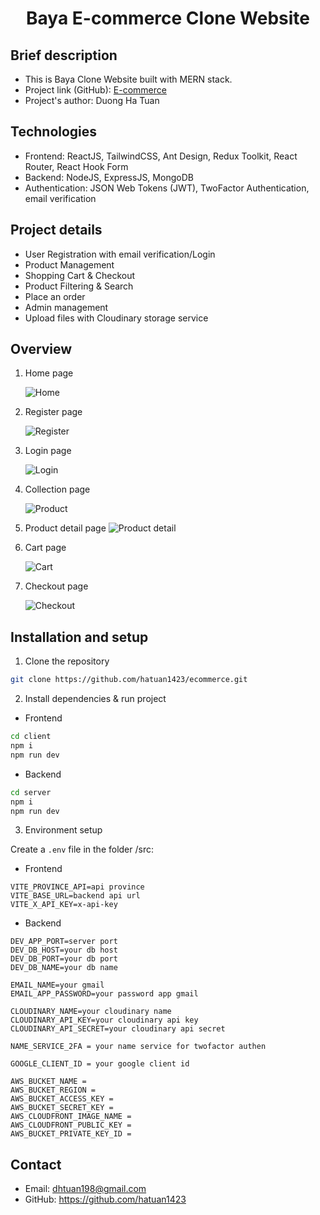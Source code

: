 <h1 align="center">Baya E-commerce Clone Website</h1>

## Brief description

- This is Baya Clone Website built with MERN stack.
- Project link (GitHub): [E-commerce](https://github.com/hatuan1423/ecommerce)
- Project's author: Duong Ha Tuan

## Technologies

- Frontend: ReactJS, TailwindCSS, Ant Design, Redux Toolkit, React Router, React Hook Form
- Backend: NodeJS, ExpressJS, MongoDB
- Authentication: JSON Web Tokens (JWT), TwoFactor Authentication, email verification

## Project details

- User Registration with email verification/Login
- Product Management
- Shopping Cart & Checkout
- Product Filtering & Search
- Place an order
- Admin management
- Upload files with Cloudinary storage service

## Overview

1. Home page

   ![Home](https://res.cloudinary.com/duktr2ml5/image/upload/v1739466049/home_a8ccwn.png)

2. Register page

   ![Register](https://res.cloudinary.com/duktr2ml5/image/upload/v1739465939/register_cfjhzs.png)

3. Login page

   ![Login](https://res.cloudinary.com/duktr2ml5/image/upload/v1739465935/login_su5aal.png)

4. Collection page

   ![Product](https://res.cloudinary.com/duktr2ml5/image/upload/v1739465937/collection_mnhdx1.png)

5. Product detail page
   ![Product detail](https://res.cloudinary.com/duktr2ml5/image/upload/v1739465937/product_detail_tmmeif.png)

6. Cart page

   ![Cart](https://res.cloudinary.com/duktr2ml5/image/upload/v1739465935/cart_rxihce.png)

7. Checkout page

   ![Checkout](https://res.cloudinary.com/duktr2ml5/image/upload/v1739465934/checkout_gque03.png)

## Installation and setup

1. Clone the repository

```bash
git clone https://github.com/hatuan1423/ecommerce.git
```

2. Install dependencies & run project

- Frontend

```bash
cd client
npm i
npm run dev
```

- Backend

```bash
cd server
npm i
npm run dev
```

3. Environment setup

Create a `.env` file in the folder /src:

- Frontend

```env
VITE_PROVINCE_API=api province
VITE_BASE_URL=backend api url
VITE_X_API_KEY=x-api-key
```

- Backend

```env
DEV_APP_PORT=server port
DEV_DB_HOST=your db host
DEV_DB_PORT=your db port
DEV_DB_NAME=your db name

EMAIL_NAME=your gmail
EMAIL_APP_PASSWORD=your password app gmail

CLOUDINARY_NAME=your cloudinary name
CLOUDINARY_API_KEY=your cloudinary api key
CLOUDINARY_API_SECRET=your cloudinary api secret

NAME_SERVICE_2FA = your name service for twofactor authen

GOOGLE_CLIENT_ID = your google client id

AWS_BUCKET_NAME = 
AWS_BUCKET_REGION =
AWS_BUCKET_ACCESS_KEY =
AWS_BUCKET_SECRET_KEY =
AWS_CLOUDFRONT_IMAGE_NAME =
AWS_CLOUDFRONT_PUBLIC_KEY =
AWS_BUCKET_PRIVATE_KEY_ID =
```

## Contact

- Email: dhtuan198@gmail.com
- GitHub: https://github.com/hatuan1423
